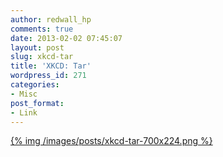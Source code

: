 ```yaml
---
author: redwall_hp
comments: true
date: 2013-02-02 07:45:07
layout: post
slug: xkcd-tar
title: 'XKCD: Tar'
wordpress_id: 271
categories:
- Misc
post_format:
- Link
---
```


[{% img /images/posts/xkcd-tar-700x224.png %}](http://xkcd.com/1168/)